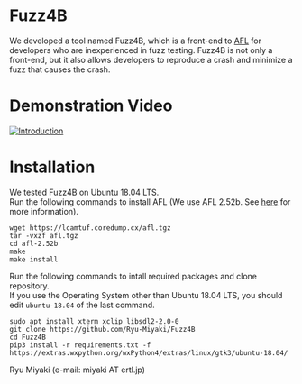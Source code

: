 # Fuzz4B
We developed a tool named Fuzz4B, which is a front-end to [AFL](https://github.com/google/AFL) for developers who are inexperienced in fuzz testing. Fuzz4B is not only a front-end, but it also allows developers to reproduce a crash and minimize a fuzz that causes the crash.  

# Demonstration Video
[![Introduction](http://img.youtube.com/vi/wo6VcdlPoM0/0.jpg)](http://www.youtube.com/watch?v=wo6VcdlPoM0 "https://img.youtube.com/vi/wo6VcdlPoM0/0.jpg")

# Installation
We tested Fuzz4B on Ubuntu 18.04 LTS.  
Run the following commands to install AFL (We use AFL 2.52b. See [here](https://github.com/google/AFL/blob/master/docs/INSTALL) for more information).
```
wget https://lcamtuf.coredump.cx/afl.tgz
tar -vxzf afl.tgz
cd afl-2.52b
make
make install
```
Run the following commands to intall required packages and clone repository.  
If you use the Operating System other than Ubuntu 18.04 LTS, you should edit `ubuntu-18.04` of the last command.
```
sudo apt install xterm xclip libsdl2-2.0-0
git clone https://github.com/Ryu-Miyaki/Fuzz4B
cd Fuzz4B
pip3 install -r requirements.txt -f https://extras.wxpython.org/wxPython4/extras/linux/gtk3/ubuntu-18.04/
```
<!--
The following systems should be installed before you install Fuzz4B.
- AFL (See [here](https://github.com/google/AFL/blob/master/docs/INSTALL) to install)
- wxPython (Execute `pip3 install wxPython` to install)
- pyperclip (Execute `pip3 install pyperclip` to install)
- xterm (Execute `sudo apt install xterm` to install)
- xclip (Execute `sudo apt-get install xclip` to install)
-->

Ryu Miyaki (e-mail: miyaki AT ertl.jp)
